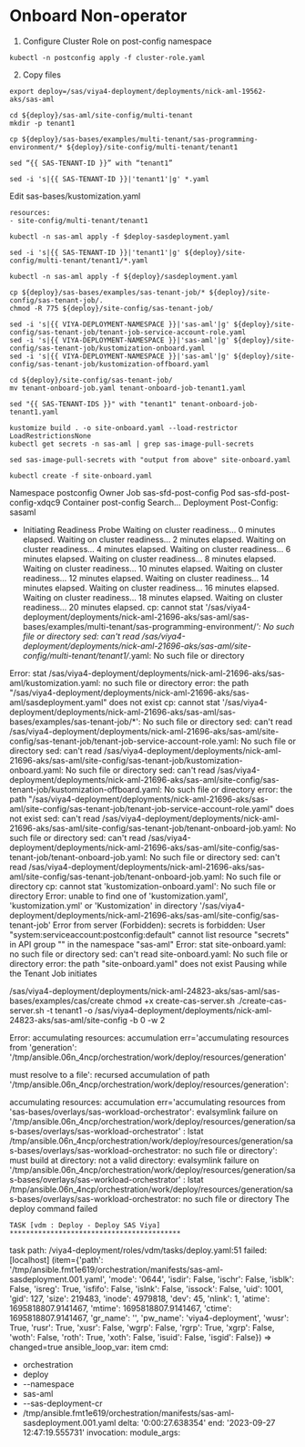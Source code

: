 # Onboard Non-operator

1. Configure Cluster Role on post-config namespace

```
kubectl -n postconfig apply -f cluster-role.yaml
```

2. Copy files

```
export deploy=/sas/viya4-deployment/deployments/nick-aml-19562-aks/sas-aml

cd ${deploy}/sas-aml/site-config/multi-tenant
mkdir -p tenant1

cp ${deploy}/sas-bases/examples/multi-tenant/sas-programming-environment/* ${deploy}/site-config/multi-tenant/tenant1

sed “{{ SAS-TENANT-ID }}” with “tenant1”

sed -i 's|{{ SAS-TENANT-ID }}|'tenant1'|g' *.yaml

```

Edit sas-bases/kustomization.yaml

```
resources:
- site-config/multi-tenant/tenant1
```

```
kubectl -n sas-aml apply -f $deploy-sasdeployment.yaml
```

```
sed -i 's|{{ SAS-TENANT-ID }}|'tenant1'|g' ${deploy}/site-config/multi-tenant/tenant1/*.yaml

kubectl -n sas-aml apply -f ${deploy}/sasdeployment.yaml

cp ${deploy}/sas-bases/examples/sas-tenant-job/* ${deploy}/site-config/sas-tenant-job/.
chmod -R 775 ${deploy}/site-config/sas-tenant-job/

sed -i 's|{{ VIYA-DEPLOYMENT-NAMESPACE }}|'sas-aml'|g' ${deploy}/site-config/sas-tenant-job/tenant-job-service-account-role.yaml
sed -i 's|{{ VIYA-DEPLOYMENT-NAMESPACE }}|'sas-aml'|g' ${deploy}/site-config/sas-tenant-job/kustomization-onboard.yaml
sed -i 's|{{ VIYA-DEPLOYMENT-NAMESPACE }}|'sas-aml'|g' ${deploy}/site-config/sas-tenant-job/kustomization-offboard.yaml

cd ${deploy}/site-config/sas-tenant-job/
mv tenant-onboard-job.yaml tenant-onboard-job-tenant1.yaml

sed "{{ SAS-TENANT-IDS }}" with "tenant1" tenant-onboard-job-tenant1.yaml

kustomize build . -o site-onboard.yaml --load-restrictor LoadRestrictionsNone
kubectl get secrets -n sas-aml | grep sas-image-pull-secrets

sed sas-image-pull-secrets with "output from above" site-onboard.yaml 

kubectl create -f site-onboard.yaml
```


Namespace
postconfig
Owner
Job sas-sfd-post-config
Pod
sas-sfd-post-config-xdqc9
Container
post-config
Search...
Deployment Post-Config: sasaml
+ Initiating Readiness Probe
Waiting on cluster readiness... 0 minutes elapsed.
Waiting on cluster readiness... 2 minutes elapsed.
Waiting on cluster readiness... 4 minutes elapsed.
Waiting on cluster readiness... 6 minutes elapsed.
Waiting on cluster readiness... 8 minutes elapsed.
Waiting on cluster readiness... 10 minutes elapsed.
Waiting on cluster readiness... 12 minutes elapsed.
Waiting on cluster readiness... 14 minutes elapsed.
Waiting on cluster readiness... 16 minutes elapsed.
Waiting on cluster readiness... 18 minutes elapsed.
Waiting on cluster readiness... 20 minutes elapsed.
cp: cannot stat '/sas/viya4-deployment/deployments/nick-aml-21696-aks/sas-aml/sas-bases/examples/multi-tenant/sas-programming-environment/*': No such file or directory
sed: can't read /sas/viya4-deployment/deployments/nick-aml-21696-aks/sas-aml/site-config/multi-tenant/tenant1/*.yaml: No such file or directory

Error: stat /sas/viya4-deployment/deployments/nick-aml-21696-aks/sas-aml/kustomization.yaml: no such file or directory
error: the path "/sas/viya4-deployment/deployments/nick-aml-21696-aks/sas-aml/sasdeployment.yaml" does not exist
cp: cannot stat '/sas/viya4-deployment/deployments/nick-aml-21696-aks/sas-aml/sas-bases/examples/sas-tenant-job/*': No such file or directory
sed: can't read /sas/viya4-deployment/deployments/nick-aml-21696-aks/sas-aml/site-config/sas-tenant-job/tenant-job-service-account-role.yaml: No such file or directory
sed: can't read /sas/viya4-deployment/deployments/nick-aml-21696-aks/sas-aml/site-config/sas-tenant-job/kustomization-onboard.yaml: No such file or directory
sed: can't read /sas/viya4-deployment/deployments/nick-aml-21696-aks/sas-aml/site-config/sas-tenant-job/kustomization-offboard.yaml: No such file or directory
error: the path "/sas/viya4-deployment/deployments/nick-aml-21696-aks/sas-aml/site-config/sas-tenant-job/tenant-job-service-account-role.yaml" does not exist
sed: can't read /sas/viya4-deployment/deployments/nick-aml-21696-aks/sas-aml/site-config/sas-tenant-job/tenant-onboard-job.yaml: No such file or directory
sed: can't read /sas/viya4-deployment/deployments/nick-aml-21696-aks/sas-aml/site-config/sas-tenant-job/tenant-onboard-job.yaml: No such file or directory
sed: can't read /sas/viya4-deployment/deployments/nick-aml-21696-aks/sas-aml/site-config/sas-tenant-job/tenant-onboard-job.yaml: No such file or directory
cp: cannot stat 'kustomization-onboard.yaml': No such file or directory
Error: unable to find one of 'kustomization.yaml', 'kustomization.yml' or 'Kustomization' in directory '/sas/viya4-deployment/deployments/nick-aml-21696-aks/sas-aml/site-config/sas-tenant-job'
Error from server (Forbidden): secrets is forbidden: User "system:serviceaccount:postconfig:default" cannot list resource "secrets" in API group "" in the namespace "sas-aml"
Error: stat site-onboard.yaml: no such file or directory
sed: can't read site-onboard.yaml: No such file or directory
error: the path "site-onboard.yaml" does not exist
Pausing while the Tenant Job initiates


/sas/viya4-deployment/deployments/nick-aml-24823-aks/sas-aml/sas-bases/examples/cas/create
chmod +x create-cas-server.sh
./create-cas-server.sh -t tenant1 -o /sas/viya4-deployment/deployments/nick-aml-24823-aks/sas-aml/site-config -b 0 -w 2

Error: accumulating resources: accumulation err='accumulating resources from 'generation': '/tmp/ansible.06n_4ncp/orchestration/work/deploy/resources/generation' 

must resolve to a file': recursed accumulation of path '/tmp/ansible.06n_4ncp/orchestration/work/deploy/resources/generation': 

accumulating resources: accumulation err='accumulating resources from 'sas-bases/overlays/sas-workload-orchestrator': evalsymlink failure on '/tmp/ansible.06n_4ncp/orchestration/work/deploy/resources/generation/sas-bases/overlays/sas-workload-orchestrator' : lstat /tmp/ansible.06n_4ncp/orchestration/work/deploy/resources/generation/sas-bases/overlays/sas-workload-orchestrator: no such file or directory': must build at directory: not a valid directory: evalsymlink failure on '/tmp/ansible.06n_4ncp/orchestration/work/deploy/resources/generation/sas-bases/overlays/sas-workload-orchestrator' : lstat /tmp/ansible.06n_4ncp/orchestration/work/deploy/resources/generation/sas-bases/overlays/sas-workload-orchestrator: no such file or directory
    The deploy command failed

    TASK [vdm : Deploy - Deploy SAS Viya] ******************************************
task path: /viya4-deployment/roles/vdm/tasks/deploy.yaml:51
failed: [localhost] (item={'path': '/tmp/ansible.fmt1e619/orchestration/manifests/sas-aml-sasdeployment.001.yaml', 'mode': '0644', 'isdir': False, 'ischr': False, 'isblk': False, 'isreg': True, 'isfifo': False, 'islnk': False, 'issock': False, 'uid': 1001, 'gid': 127, 'size': 219483, 'inode': 4979818, 'dev': 45, 'nlink': 1, 'atime': 1695818807.9141467, 'mtime': 1695818807.9141467, 'ctime': 1695818807.9141467, 'gr_name': '', 'pw_name': 'viya4-deployment', 'wusr': True, 'rusr': True, 'xusr': False, 'wgrp': False, 'rgrp': True, 'xgrp': False, 'woth': False, 'roth': True, 'xoth': False, 'isuid': False, 'isgid': False}) => changed=true 
  ansible_loop_var: item
  cmd:
  - orchestration
  - deploy
  - --namespace
  - sas-aml
  - --sas-deployment-cr
  - /tmp/ansible.fmt1e619/orchestration/manifests/sas-aml-sasdeployment.001.yaml
  delta: '0:00:27.638354'
  end: '2023-09-27 12:47:19.555731'
  invocation:
    module_args:
